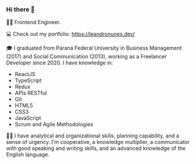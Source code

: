 ### Hi there 👋

👋🏽 Frontend Engineer.

💻 Check out my portfolio: https://leandronunes.dev/

🎓 I graduated from Paraná Federal University in Business Management (2017) and Social Communication (2013), working as a Freelancer Developer since 2020. I have knowledge in:

- ReactJS
- TypeScript
- Redux
- APIs RESTful
- Git
- HTML5
- CSS3
- JavaScript
- Scrum and Agile Methodologies

💪🏽 I have analytical and organizational skills, planning capability, and a sense of urgency. I'm cooperative, a knowledge multiplier, a communicator with good speaking and writing skills, and an advanced knowledge of the English language.
